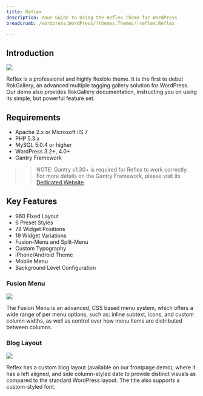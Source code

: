 ```yaml
---
title: Reflex
description: Your Guide to Using the Reflex Theme for WordPress
breadcrumb: /wordpress:WordPress/!themes:Themes/!reflex:Reflex

---
```


Introduction
-----

![][reflex]

Reflex is a professional and highly flexible theme. It is the first to debut RokGallery, an advanced multiple tagging gallery solution for WordPress. Our demo also provides RokGallery documentation, instructing you on using its simple, but powerful feature set.

Requirements
-----

* Apache 2.x or Microsoft IIS 7
* PHP 5.3.x
* MySQL 5.0.4 or higher
* WordPress 3.2+, 4.0+
* Gantry Framework

>> NOTE: Gantry v1.30+ is required for Reflex to work correctly. For more details on the Gantry Framework, please visit its [Dedicated Website][gantry].

Key Features
-----

* 960 Fixed Layout
* 6 Preset Styles
* 78 Widget Positions
* 19 Widget Variations
* Fusion-Menu and Split-Menu
* Custom Typography
* iPhone/Android Theme
* Mobile Menu
* Background Level Configuration

### Fusion Menu

![][fusion]

The Fusion Menu is an advanced, CSS based menu system, which offers a wide range of per menu options, such as: inline subtext, icons, and custom column widths, as well as control over how menu items are distributed between columns.

### Blog Layout

![][blog]

Reflex has a custom blog layout (available on our frontpage demo), where it has a left aligned, and side column-styled date to provide distinct visuals as compared to the standard WordPress layout. The title also supports a custom-styled font.

[gantry]: http://gantry.org/
[gantry_install]: ../../start/gantry.md
[reflex]: assets/reflex.jpeg
[fusion]: assets/fusion.jpg
[blog]: assets/blog.jpg
[bootstrap]: http://twitter.github.com/bootstrap/
